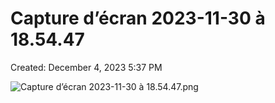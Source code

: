 # Capture d’écran 2023-11-30 à 18.54.47

Created: December 4, 2023 5:37 PM

![Capture d’écran 2023-11-30 à 18.54.47.png](Capture%20d%E2%80%99e%CC%81cran%202023-11-30%20a%CC%80%2018%2054%2047%208771b013d67842b2becaabaf9e55203c/Capture_decran_2023-11-30_a_18.54.47.png)
